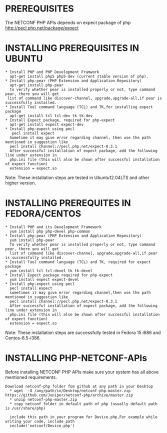 PREREQUISITES
=============

The NETCONF PHP APIs depends on expect package of php http://pecl.php.net/package/expect

INSTALLING PREREQUISITES IN UBUNTU
===================================
	* Install PHP and PHP Development Framwork
	  apt-get install php5 php5-dev (current stable version of php).
	* Install php-pear (PHP Extension and Application Repository)
	  apt-get install php-pear
	  to verify whether pear is installed properly or not, type command pear, there you will get
     list of command like discover-channel, upgrade,upgrade-all,if pear is successfully installed.
	* Install Tool command language (TCL) and TK,for installing expect package 
	  apt-get install tcl tcl-dev tk tk-dev
	* Install Expect package, required for php-expect
	  apt-get install expect expect-dev
	* Install php-expect using pecl
       pecl install expect
	  Sometime it may give error regarding channel, then use the path mentioned in suggestion like
	  pecl install channel://pecl.php.net/expect-0.3.1
      After successful installation of expect package, add the following line under extension in
      php.ini file (this will also be shown after successful installation of expect function)   	
	  extension = expect.so

Note: These installation steps are tested in Ubuntu12.04LTS and other higher version.

INSTALLING PREREQUITES IN FEDORA/CENTOS
=======================================

	* Install PHP and its Development Framework
	  yum install php php-devel php-common
	* Install php-pear (PHP Extension and Application Repository)
	  yum install php-pear
	  To verify whether pear is installed properly or not, type command pear, there you will get
      list of command like discover-channel, upgrade,upgrade-all,if pear is successfully installed.
	* Install Tool command language (TCL) and TK, required for expect package
	  yum install tcl tcl-devel tk tk-devel 
	* Install Expect package required for php-expect
	  yum install expect expect-devel
	* Install php-expect using pecl
	  pecl install expect
	  sometimes it may give error regarding channel,then use the path mentioned in suggestion like
	  pecl install channel://pecl.php.net/expect-0.3.1
	  After successful installation of expect package, add the following line under extension in
      php.ini file (this will also be shown after successful installation of expect function) 
	  extension = expect.so

Note: These installation steps are successfully tested in Fedora 15 i686 and Centos-6.5-i386.

INSTALLING PHP-NETCONF-APIs
===========================

Before installing NETCONF PHP APIs make sure your system has all above mentioned requirements.
	
	Download netconf-php folder fom github at any path in your Desktop
      * wget  -O /any/path/in/Desktop/netconf-php-master.zip https://github.com/Juniper/netconf-php/archive/master.zip
      * unzip netconf-php-master.zip
      * copy netconf folder in default path of php (usually default path is /usr/share/php)
	
      include this path in your program for Device.php,For example while writing your code, include path
      include('netconf/Device.php')
                                     

